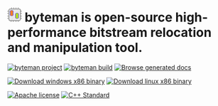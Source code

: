 # ![byteman icon](./Resources/icon.png) byteman is open-source high-performance bitstream relocation and manipulation tool.
[![byteman project](https://img.shields.io/badge/byteman-v0.0-blue)](https://github.com/kmanev/byteman)
[![byteman build](https://github.com/kmanev/byteman/actions/workflows/trackVersionAndBuild.yml/badge.svg)](https://github.com/kmanev/byteman/actions)
[![Browse generated docs](https://github.com/kmanev/byteman/actions/workflows/generateDocs.yml/badge.svg)](https://kmanev.github.io/byteman/)

[![Download windows x86 binary](https://github.com/kmanev/byteman/actions/workflows/releaseWindows.yml/badge.svg)](https://github.com/kmanev/byteman/tree/main/Binaries/Windows-x86)
[![Download linux x86 binary](https://github.com/kmanev/byteman/actions/workflows/releaseLinux.yml/badge.svg)](https://github.com/kmanev/byteman/tree/main/Binaries/Linux-x86)

[![Apache license](https://img.shields.io/github/license/kmanev/byteman)](https://opensource.org/licenses/Apache-2.0)
[![C++ Standard](https://img.shields.io/badge/C%2B%2B-11-green.svg)](https://en.wikipedia.org/wiki/C%2B%2B11)


